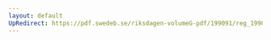 ```yaml
---
layout: default
UpRedirect: https://pdf.swedeb.se/riksdagen-volumeG-pdf/199091/reg_199091/reg_199091_1108.pdf
---
```

